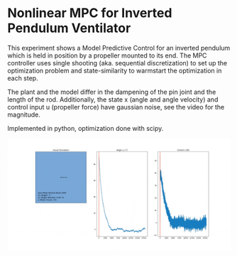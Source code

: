 # Nonlinear MPC for Inverted Pendulum Ventilator

This experiment shows a Model Predictive Control for an inverted pendulum which is held in position by a propeller mounted to its end. The MPC controller uses single shooting (aka. sequential discretization) to set up the optimization problem and state-similarity to warmstart the optimization in each step.

The plant and the model differ in the dampening of the pin joint and the length of the rod. Additionally, the state x (angle and angle velocity) and control input u (propeller force) have gaussian noise, see the video for the magnitude.

Implemented in python, optimization done with scipy.

![video of the simulation](ventilator-mpc.gif)
